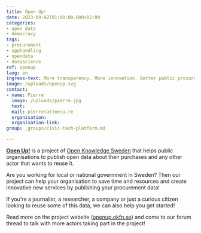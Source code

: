 ```yaml
---
title: Open Up!
date: 2023-09-02T01:00:00.000+02:00
categories:
- open data
- democracy
tags:
- procurement
- upphandling
- opendata
- datascience
ref: openup
lang: en
ingress-text: More transparency. More innovation. Better public procurement.
image: /uploads/openup.svg
contact:
- name: Pierre
  image: /uploads/pierre.jpg
  text:
  mail: pierre(at)mesu.re
  organisation:
  organisation-link:
group: _groups/civic-tech-platform.md

---
```


[**Open Up!**](https://openup.okfn.se) is a project of [Open Knowledge Sweden](http://se.okfn.org) that helps public organisations to publish open data about their purchases and any other actor that wants to reuse it.

Are you working for local or national government in Sweden? Then our project can help your organisation to save time and resources and create innovative new services by publishing your procurement data!

If you're a journalist, a researcher, a company or just a curious citizen looking to reuse some of this data, we can also help you get started!

Read more on the project website ([openup.okfn.se](https://openup.okfn.se)) and come to our forum thread to talk with more actors taking part in the project!

